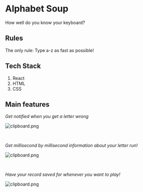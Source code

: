 # Alphabet Soup

How well do you know your keyboard?

## Rules

The only rule: Type a-z as fast as possible!

## Tech Stack

1. React
2. HTML
3. CSS

## Main features

*Get notified when you get a letter wrong*

![clipboard.png](inkdrop://file:oxFSsc-zO)

<br>

*Get millisecond by millisecond information about your letter run!*

![clipboard.png](inkdrop://file:PY4CV2x_U)

<br>

*Have your record saved for whenever you want to play!*

![clipboard.png](inkdrop://file:ULe9pklrk)

